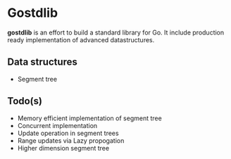 # Gostdlib

**gostdlib** is an effort to build a standard library for Go. It include production ready implementation of advanced datastructures.

## Data structures
-   Segment tree

## Todo(s)
-   Memory efficient implementation of segment tree
-   Concurrent implementation
-   Update operation in segment trees
-   Range updates via Lazy propogation
-   Higher dimension segment tree
